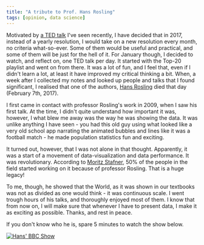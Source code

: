 ```yaml
---
title: "A tribute to Prof. Hans Rosling"
tags: [opinion, data science]
---
```


Motivated by [a TED talk](https://www.ted.com/talks/matt_cutts_try_something_new_for_30_days) I've seen recently, I have decided that in 2017, instead of a yearly resolution, 
I would take on a new resolution every month, no criteria what-so-ever. Some of them would be useful and practical, and some of them will be just for the hell of it. For January though, I decided to watch, and reflect on, one TED talk per day. It started with the Top-20 playlist and went on from there. It was a lot of fun, and I feel that, even if I didn't learn a lot, at least it have improved my critical thinking a bit. When, a week after I collected my notes and looked up people and talks that I found significant, I realised that one of the authors, [Hans Rosling](https://en.wikipedia.org/wiki/Hans_Rosling) died that day (February 7th, 2017).

I first came in contact with professor Rosling's work in 2009, when I saw his first talk. At the time, I didn't quite understand how important it was, however, I what blew me away was the way he was showing the data. It was unlike anything I have seen - you had this old guy using what looked like a very old school app narrating the animated bubbles and lines like it was a football match - he made population statistics fun and exciting.

It turned out, however, that I was not alone in that thought. Apparently, it was a start of a movement of data-visualization and data performance. It was revolutionary. According to [Moritz Stafner](http://datastori.es/92-a-tribute-to-hans-rosling/), 50% of the people in the field started working on it because of professor Rosling. That is a huge legacy!

To me, though, he showed that the World, as it was shown in our textbooks was not as divided as one would think - it was continuous scale. I went trough hours of his talks, and thoroughly enjoyed most of them. I know that from now on, I will make sure that whenever I have to present data, I make it as exciting as possible. Thanks, and rest in peace.

If you don't know who he is, spare 5 minutes to watch the show below.

[![Hans' BBC Show](https://img.youtube.com/vi/jbkSRLYSojo/0.jpg)](https://www.youtube.com/watch?v=jbkSRLYSojo)